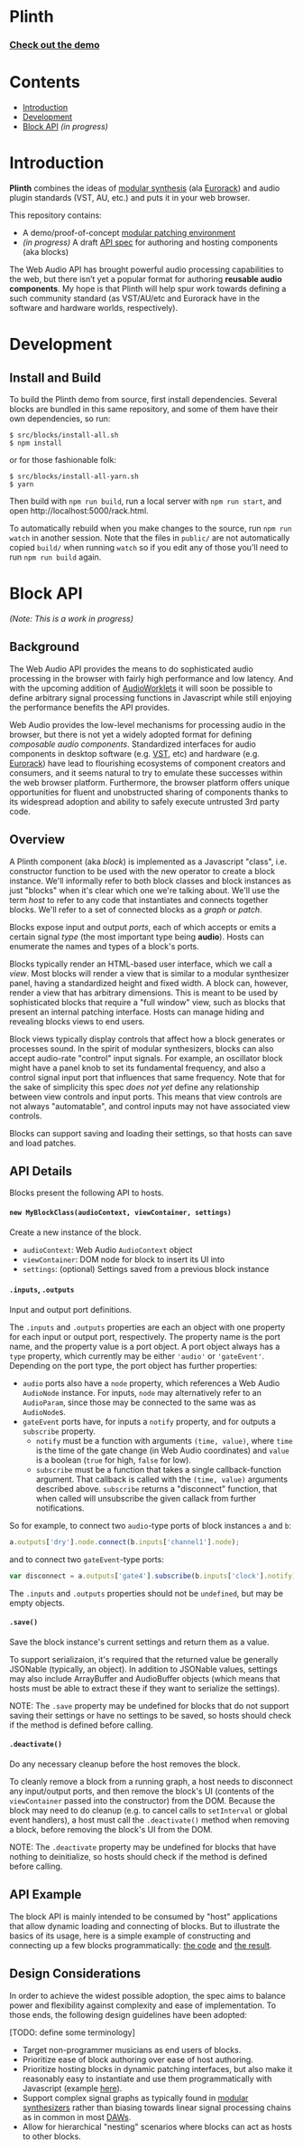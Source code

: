 # Plinth

### [Check out the demo](https://rsimmons.github.io/plinth/rack.html)

# Contents

- [Introduction](#introduction)
- [Development](#development)
- [Block API](#block-api) *(in progress)*

# Introduction

**Plinth** combines the ideas of [modular synthesis](https://en.wikipedia.org/wiki/Modular_synthesizer) (ala [Eurorack](https://en.wikipedia.org/wiki/Doepfer_A-100)) and audio plugin standards (VST, AU, etc.) and puts it in your web browser.

This repository contains:
- A demo/proof-of-concept [modular patching environment](https://rsimmons.github.io/plinth/rack.html)
- *(in progress)* A draft [API spec](#block-api) for authoring and hosting components (aka blocks)

The Web Audio API has brought powerful audio processing capabilities to the web, but there isn’t yet a popular format for authoring **reusable audio components**. My hope is that Plinth will help spur work towards defining a such community standard (as VST/AU/etc and Eurorack have in the software and hardware worlds, respectively).

# Development

## Install and Build

To build the Plinth demo from source, first install dependencies. Several blocks are bundled in this same repository, and some of them have their own dependencies, so run:

```
$ src/blocks/install-all.sh
$ npm install
```

or for those fashionable folk:

```
$ src/blocks/install-all-yarn.sh
$ yarn
```

Then build with `npm run build`, run a local server with `npm run start`, and open http://localhost:5000/rack.html.

To automatically rebuild when you make changes to the source, run `npm run watch` in another session. Note that the files in `public/` are not automatically copied `build/` when running `watch` so if you edit any of those you'll need to run `npm run build` again. 

# Block API

*(Note: This is a work in progress)*

## Background

The Web Audio API provides the means to do sophisticated audio processing in the browser with fairly high performance and low latency. And with the upcoming addition of [AudioWorklets](https://webaudio.github.io/web-audio-api/#AudioWorklet) it will soon be possible to define arbitrary signal processing functions in Javascript while still enjoying the performance benefits the API provides.

Web Audio provides the low-level mechanisms for processing audio in the browser, but there is not yet a widely adopted format for defining *composable audio components*. Standardized interfaces for audio components in desktop software (e.g. [VST](https://en.wikipedia.org/wiki/Virtual_Studio_Technology), etc) and hardware (e.g. [Eurorack](https://en.wikipedia.org/wiki/Doepfer_A-100)) have lead to flourishing ecosystems of component creators and consumers, and it seems natural to try to emulate these successes within the web browser platform. Furthermore, the browser platform offers unique opportunities for fluent and unobstructed sharing of components thanks to its widespread adoption and ability to safely execute untrusted 3rd party code.

## Overview

A Plinth component (aka *block*) is implemented as a Javascript "class", i.e. constructor function to be used with the new operator to create a block instance. We'll informally refer to both block classes and block instances as just "blocks" when it's clear which one we're talking about. We'll use the term *host* to refer to any code that instantiates and connects together blocks. We'll refer to a set of connected blocks as a *graph* or *patch*.

Blocks expose input and output *ports*, each of which accepts or emits a certain signal *type* (the most important type being **audio**). Hosts can enumerate the names and types of a block's ports.

Blocks typically render an HTML-based user interface, which we call a *view*. Most blocks will render a view that is similar to a modular synthesizer panel, having a standardized height and fixed width. A block can, however, render a view that has arbitrary dimensions. This is meant to be used by sophisticated blocks that require a "full window" view, such as blocks that present an internal patching interface. Hosts can manage hiding and revealing blocks views to end users.

Block views typically display controls that affect how a block generates or processes sound. In the spirit of modular synthesizers, blocks can also accept audio-rate "control" input signals. For example, an oscillator block might have a panel knob to set its fundamental frequency, and also a control signal input port that influences that same frequency. Note that for the sake of simplicity this spec *does not yet* define any relationship between view controls and input ports. This means that view controls are not always "automatable", and control inputs may not have associated view controls.

Blocks can support saving and loading their settings, so that hosts can save and load patches.

## API Details

Blocks present the following API to hosts.

#### `new MyBlockClass(audioContext, viewContainer, settings)`

Create a new instance of the block.

- `audioContext`: Web Audio `AudioContext` object
- `viewContainer`: DOM node for block to insert its UI into
- `settings`: (optional) Settings saved from a previous block instance

#### `.inputs`, `.outputs`

Input and output port definitions.

The `.inputs` and `.outputs` properties are each an object with one property for each input or output port, respectively. The property name is the port name, and the property value is a port object. A port object always has a `type` property, which currently may be either `'audio'` or `'gateEvent'`. Depending on the port type, the port object has further properties:

- `audio` ports also have a `node` property, which references a Web Audio `AudioNode` instance. For inputs, `node` may alternatively refer to an `AudioParam`, since those may be connected to the same was as `AudioNode`s.
- `gateEvent` ports have, for inputs a `notify` property, and for outputs a `subscribe` property.
  - `notify` must be a function with arguments `(time, value)`, where `time` is the time of the gate change (in Web Audio coordinates) and `value` is a boolean (`true` for high, `false` for low).
  - `subscribe` must be a function that takes a single callback-function argument. That callback is called with the `(time, value)` arguments described above. `subscribe` returns a "disconnect" function, that when called will unsubscribe the given callack from further notifications.
 
So for example, to connect two `audio`-type ports of block instances `a` and `b`:

```js
a.outputs['dry'].node.connect(b.inputs['channel1'].node);
```

and to connect two `gateEvent`-type ports:

```js
var disconnect = a.outputs['gate4'].subscribe(b.inputs['clock'].notify);
```

The `.inputs` and `.outputs` properties should not be `undefined`, but may be empty objects.

#### `.save()`

Save the block instance's current settings and return them as a value.

To support serializaion, it's required that the returned value be generally JSONable (typically, an object). In addition to JSONable values, settings may also include ArrayBuffer and AudioBuffer objects (which means that hosts must be able to extract these if they want to serialize the settings).

NOTE: The `.save` property may be undefined for blocks that do not support saving their settings or have no settings to be saved, so hosts should check if the method is defined before calling.

#### `.deactivate()`

Do any necessary cleanup before the host removes the block.

To cleanly remove a block from a running graph, a host needs to disconnect any input/output ports, and then remove the block's UI (contents of the `viewContainer` passed into the constructor) from the DOM. Because the block may need to do cleanup (e.g. to cancel calls to `setInterval` or global event handlers), a host must call the `.deactivate()` method when removing a block, before removing the block's UI from the DOM.

NOTE: The `.deactivate` property may be undefined for blocks that have nothing to deinitialize, so hosts should check if the method is defined before calling.

## API Example

The block API is mainly intended to be consumed by "host" applications that allow dynamic loading and connecting of blocks. But to illustrate the basics of its usage, here is a simple example of constructing and connecting up a few blocks programmatically: [the code](https://github.com/rsimmons/plinth/blob/master/src/programmatic.js) and [the result](https://rsimmons.github.io/plinth/programmatic.html).

## Design Considerations

In order to achieve the widest possible adoption, the spec aims to balance power and flexibility against complexity and ease of implementation. To those ends, the following design guidelines have been adopted:

[TODO: define some terminology]
* Target non-programmer musicians as end users of blocks.
* Prioritize ease of block authoring over ease of host authoring.
* Prioritize hosting blocks in dynamic patching interfaces, but also make it reasonably easy to instantiate and use them programmatically with Javascript (example [here](https://rsimmons.github.io/plinth/programmatic.html)).
* Support complex signal graphs as typically found in [modular synthesizers](https://en.wikipedia.org/wiki/Modular_synthesizer) rather than biasing towards linear signal processing chains as in common in most [DAWs](https://en.wikipedia.org/wiki/Digital_audio_workstation).
* Allow for hierarchical "nesting" scenarios where blocks can act as hosts to other blocks.
